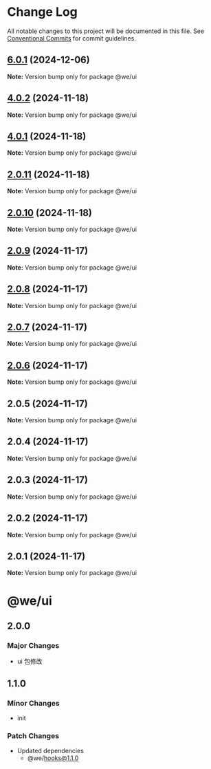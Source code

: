 # Change Log

All notable changes to this project will be documented in this file.
See [Conventional Commits](https://conventionalcommits.org) for commit guidelines.

## [6.0.1](https://github.com/weiAX95/we-lib/compare/@we/ui@2.0.10...@we/ui@6.0.1) (2024-12-06)

**Note:** Version bump only for package @we/ui





## [4.0.2](https://github.com/weiAX95/we-lib/compare/@we/ui@2.0.10...@we/ui@4.0.2) (2024-11-18)

**Note:** Version bump only for package @we/ui

## [4.0.1](https://github.com/weiAX95/we-lib/compare/@we/ui@2.0.10...@we/ui@4.0.1) (2024-11-18)

**Note:** Version bump only for package @we/ui

## [2.0.11](https://github.com/weiAX95/we-lib/compare/@we/ui@2.0.10...@we/ui@2.0.11) (2024-11-18)

**Note:** Version bump only for package @we/ui

## [2.0.10](https://github.com/weiAX95/we-lib/compare/@we/ui@2.0.9...@we/ui@2.0.10) (2024-11-18)

**Note:** Version bump only for package @we/ui

## [2.0.9](https://github.com/weiAX95/we-lib/compare/@we/ui@2.0.7...@we/ui@2.0.9) (2024-11-17)

**Note:** Version bump only for package @we/ui

## [2.0.8](https://github.com/weiAX95/we-lib/compare/@we/ui@2.0.7...@we/ui@2.0.8) (2024-11-17)

**Note:** Version bump only for package @we/ui

## [2.0.7](https://github.com/weiAX95/we-lib/compare/@we/ui@2.0.5...@we/ui@2.0.7) (2024-11-17)

**Note:** Version bump only for package @we/ui

## [2.0.6](https://github.com/weiAX95/we-lib/compare/@we/ui@2.0.5...@we/ui@2.0.6) (2024-11-17)

**Note:** Version bump only for package @we/ui

## 2.0.5 (2024-11-17)

**Note:** Version bump only for package @we/ui

## 2.0.4 (2024-11-17)

**Note:** Version bump only for package @we/ui

## 2.0.3 (2024-11-17)

**Note:** Version bump only for package @we/ui

## 2.0.2 (2024-11-17)

**Note:** Version bump only for package @we/ui

## 2.0.1 (2024-11-17)

**Note:** Version bump only for package @we/ui

# @we/ui

## 2.0.0

### Major Changes

- ui 包修改

## 1.1.0

### Minor Changes

- init

### Patch Changes

- Updated dependencies
  - @we/hooks@1.1.0
